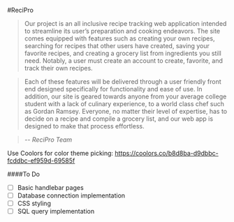 #ReciPro

> Our project is an all inclusive recipe tracking web application intended to streamline its user’s preparation and cooking endeavors. The site comes equipped with features such as creating your own recipes, searching for recipes that other users have created, saving your favorite recipes, and creating a grocery list from ingredients you still need. Notably, a user must create an account to create, favorite, and track their own recipes.

> Each of these features will be delivered through a user friendly front end designed specifically for functionality and ease of use. In addition, our site is geared towards anyone from your average college student with a lack of culinary experience, to a world class chef such as Gordan Ramsey. Everyone, no matter their level of expertise, has to decide on a recipe and compile a grocery list, and our web app is designed to make that process effortless.

> -- <cite>ReciPro Team</cite>


Use Coolors for color theme picking:
https://coolors.co/b8d8ba-d9dbbc-fcddbc-ef959d-69585f

####To Do
- [ ] Basic handlebar pages
- [ ] Database connection implementation
- [ ] CSS styling
- [ ] SQL query implementation
